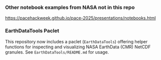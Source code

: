 ### Other notebook examples from NASA not in this repo
https://pacehackweek.github.io/pace-2025/presentations/notebooks.html

### EarthDataTools Paclet
This repository now includes a paclet (`EarthDataTools`) offering helper functions for inspecting and visualizing NASA EarthData (CMR) NetCDF granules. See `EarthDataTools/README.md` for usage.